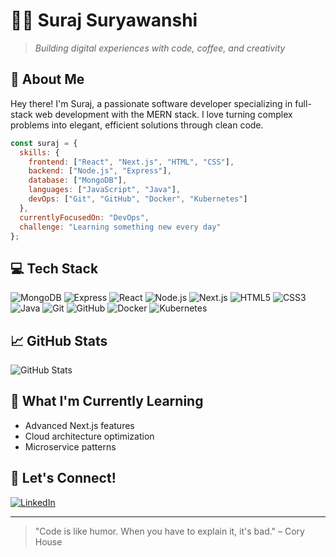 
# 👨‍💻 Suraj Suryawanshi

> _Building digital experiences with code, coffee, and creativity_

## 🚀 About Me

Hey there! I'm Suraj, a passionate software developer specializing in full-stack web development with the MERN stack. I love turning complex problems into elegant, efficient solutions through clean code.

```javascript
const suraj = {
  skills: {
    frontend: ["React", "Next.js", "HTML", "CSS"],
    backend: ["Node.js", "Express"],
    database: ["MongoDB"],
    languages: ["JavaScript", "Java"],
    devOps: ["Git", "GitHub", "Docker", "Kubernetes"]
  },
  currentlyFocusedOn: "DevOps",
  challenge: "Learning something new every day"
};
```

## 💻 Tech Stack

![MongoDB](https://img.shields.io/badge/-MongoDB-47A248?style=flat-square&logo=mongodb&logoColor=white)
![Express](https://img.shields.io/badge/-Express-000000?style=flat-square&logo=express&logoColor=white)
![React](https://img.shields.io/badge/-React-61DAFB?style=flat-square&logo=react&logoColor=black)
![Node.js](https://img.shields.io/badge/-Node.js-339933?style=flat-square&logo=nodedotjs&logoColor=white)
![Next.js](https://img.shields.io/badge/-Next.js-000000?style=flat-square&logo=nextdotjs&logoColor=white)
![HTML5](https://img.shields.io/badge/-HTML5-E34F26?style=flat-square&logo=html5&logoColor=white)
![CSS3](https://img.shields.io/badge/-CSS3-1572B6?style=flat-square&logo=css3&logoColor=white)
![Java](https://img.shields.io/badge/-Java-007396?style=flat-square&logo=java&logoColor=white)
![Git](https://img.shields.io/badge/-Git-F05032?style=flat-square&logo=git&logoColor=white)
![GitHub](https://img.shields.io/badge/-GitHub-181717?style=flat-square&logo=github&logoColor=white)
![Docker](https://img.shields.io/badge/-Docker-2496ED?style=flat-square&logo=docker&logoColor=white)
![Kubernetes](https://img.shields.io/badge/-Kubernetes-326CE5?style=flat-square&logo=kubernetes&logoColor=white)

## 📈 GitHub Stats

![GitHub Stats](https://github-readme-stats.vercel.app/api?username=suraj2424&show_icons=true&theme=radical)

## 🌱 What I'm Currently Learning

- Advanced Next.js features
- Cloud architecture optimization
- Microservice patterns

## 🤝 Let's Connect!

[![LinkedIn](https://img.shields.io/badge/-LinkedIn-0077B5?style=flat-square&logo=linkedin&logoColor=white)]([https://linkedin.com/in/YourLinkedInUsername](https://www.linkedin.com/in/suraj-suryawanshi-42b5ab224/))

---

> "Code is like humor. When you have to explain it, it's bad." – Cory House
